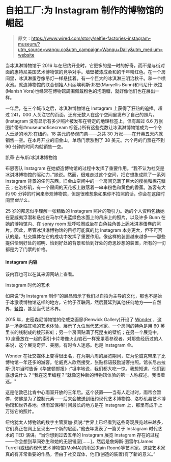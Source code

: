 # 自拍工厂:为 Instagram 制作的博物馆的崛起

> 原文：<https://www.wired.com/story/selfie-factories-instagram-museum/?utm_source=wanqu.co&utm_campaign=Wanqu+Daily&utm_medium=website>

当冰淇淋博物馆于 2016 年在纽约开业时，它更多的是一时的好奇，而不是与街对面的惠特尼美国艺术博物馆的竞争对手。墙壁被漆成柔和的千年粉红色。在一个房间里，冰淇淋蛋卷像吊灯一样悬挂着。有一个巨大的冰淇淋三明治秋千。和一个喷水池。就连博物馆的联合创始人玛丽埃利斯·邦恩(Maryellis Bunn)和马尼什·沃拉(Manish Vora)也经常在博物馆周围佩戴粉色的泡泡糖，就好像他们也在展出一样。

一年后，在三个城市之后，冰淇淋博物馆在 Instagram 上获得了狂热的追捧。超过 241，000 人关注它的页面，还有无数人在这个空间里发布了自己的照片。(Instagram 没有显示有多少照片被发布在特定的地理标签上，但有超过 6.6 万张图片带有#museumoficecream 标签。)所有这些克数让冰淇淋博物馆成为一个令人垂涎的地方:在纽约，18 美元的参观门票——总共 30 万张——在开幕五天内就销售一空。在本月开业的旧金山，单场门票涨到了 38 美元。六个月的门票在不到 90 分钟的时间内就销售一空。



凯蒂·吉布斯/冰淇淋博物馆



布恩否认 Instagram 在她塑造博物馆的过程中发挥了重要作用。“我不认为社交是冰淇淋博物馆的驱动力，”她说。然而，很难走过这个空间，把它想象成除了一系列 Instagram 背景的任何东西。旧金山空间中的一个房间充满了巨大的樱桃和棉花糖云；在洛杉矶，有一个房间的天花板上散落着一串串粉色和黄色的香蕉。游客有大约 90 分钟的时间来参观博物馆，但是很难想象如果你不拍照的话，你会在这段时间里*做什么。*

25 岁的邦恩似乎理解一张精致的 Instagram 照片的吸引力。她的个人资料包括她在夏威夷浮潜和悬挂在马尔代夫蓝绿色水面上的吊床上的照片，以及许多 Bunn 在她的博物馆内、在 spray room 玩呼啦圈或坐在白色独角兽上舔冰淇淋蛋卷的照片。因此，尽管冰淇淋博物馆的目标可能真的比 Instagram 本身更大，但不可否认的是，社交媒体在它的成功中发挥了重要作用。像这样的装置越来越多——那些提供恰到好处的照明、恰到好处的背景和恰到好处的奇思妙想的装置，所有的一切都是为了门票的价格。

#### Instagram 内容

该内容也可以在其来源网站上查看。

Instagram 时代的艺术

如果说“为 Instagram 制作”的展品暗示了我们以自拍为主导的文化，那也不是始于冰激凌博物馆这样的地方。它始于互联网，然后蔓延到其他任何地方——自然界，[餐馆](https://www.theverge.com/2017/7/20/16000552/instagram-restaurant-interior-design-photo-friendly-media-noche)，甚至当代艺术界。

2015 年，史密森尼博物馆的伦威克画廊(Renwick Gallery)开设了 [Wonder](https://americanart.si.edu/exhibitions/wonder) ，这是一场身临其境的艺术体验，展示了九位当代艺术家。一个房间的特色是用 60 英里长的线制成的棱形彩虹；另一个房间贴满了死昆虫的壁纸；在另一个展览中，10 座叠放在一起的索引卡片塔像火山岩石一样笼罩着参观者。对那些经历过的人来说，这个展览奇异、美丽，有时令人迷惑。也是 Instagram 金。

Wonder 在社交媒体上变得很出名，在为期六周的展览期间，它为伦威克带来了比博物馆一年还多的游客。伦威克人欣然接受，张贴标语鼓励游客拍照。馆长尼古拉斯·贝尔当时告诉《华盛顿邮报》:“坦率地说，我们都大吃一惊。我想知道，他们到底想说什么？“我在这里编程？”就像这种新的博物馆体验的第一人称叙述。我很着迷。"

这是伦敦巴比肯中心雨室开放的三年后。这个装置——当有人走过时，雨帘会暂停，仿佛是为了控制元素——后来会被送到纽约现代艺术博物馆、洛杉矶县艺术博物馆和世界各地。但雨室保持时间最长的地方是在 Instagram 上，那里有成千上万张它的照片。

纽约犹太人博物馆的数字主管贾加·费说:“世界上已经看到这些奇观展览越来越多，它们真正在网上呈现出一个新的层面。”他去年发表了一篇关于 Instagram 时代艺术的 TED 演讲。“当你想到过去五年的 Instagram 展览 Instagram 存在的过程——你会想到草间弥生和她的无限镜室[……]，然后是詹姆斯·图雷尔(James Turrell)或纽约现代艺术博物馆(MoMA)的雨室(Rain Room)等艺术家。这些艺术家真的有非常重要的作品，但由于社交媒体，他们(创造的装置)有了新的意义。”